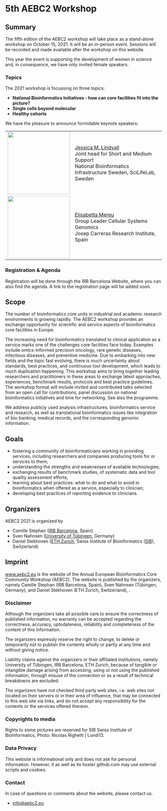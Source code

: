 # 5th AEBC2 Workshop

## Summary

The fifth edition of the AEBC2 workshop will take place as a stand-alone workshop on October 15, 2021. It will be an in-person event. Sessions will be recorded and made available after the workshop on this website.

This year the event is supporting the development of women in science and, in consequence, we have only invited female speakers.

### Topics

The 2021 workshop is focussing on three topics:

- **National Bioinformatics Initiatives - how can core facilities fit into the picture?**
- **Single cells beyond molecular**
- **Healthy cohorts**

We have the pleasure to announce formidable keynote speakers:

<table>
    <tr>
        <td><img src="/aebc2_website/assets/img/lindvall.jpeg" width="200"></td>
        <td><a href="https://nbis.se/about/staff/jessica-lindvall/">Jessica M. Lindvall</a><br/>
                        Joint head for Short and Medium Support<br/>
                        National Bioinformatics Infrastructure Sweden, SciLifeLab, Sweden</td>
    </tr>
    <tr>
        <td><img src="/aebc2_website/assets/img/mereu.jpeg" width="200"></td>
        <td><a href="https://www.carrerasresearch.org/en/cellular-systems-genomics_169432">Elisabetta Mereu</a><br/>
                        Group Leader Cellular Systems Genomics<br/>
                        Josep Carreras Research Institute, Spain</td>
    </tr>
</table>

### Registration & Agenda

Registration will be done through the IRB Barcelona Website, where you can also find the agenda. A link to the registration page will be added soon.

## Scope

The number of bioinformatics core units in industrial and academic research environments is growing rapidly. The AEBC2 workshop provides an exchange opportunity for scientific and service aspects of bioinformatics core facilities in Europe.

The increasing need for bioinformatics translated to clinical application as a service marks one of the challenges core facilities face today. Examples include omics-informed precision oncology, rare genetic diseases, infectious diseases, and preventive medicine. Due to embarking into new fields and the topic fast evolving, there is much uncertainty about standards, best practices, and continuous tool development, which leads to much duplication happening. This workshop aims to bring together leading researchers and practitioners in these areas to exchange latest approaches, experiences, benchmark results, protocols and best practice guidelines. The workshop format will include invited and contributed talks selected from an open call for contributions, panel discussion on national bioinformatics initiatives and time for networking. See also the programme.

We address publicly used analysis infrastructures, bioinformatics service and research, as well as translational bioinformatics issues like integration of bio-banking, medical records, and the corresponding genomic information.

## Goals

- fostering a community of bioinformaticians working in providing services, including researchers and companies producing tools for or services to them;
- understanding the strengths and weaknesses of available technologies;
- exchanging results of benchmark studies, of systematic data and tool quality assessment efforts;
- learning about best practices: what to do and what to avoid in bioinformatics when offered as a service, especially to clinician;
- developing best practices of reporting evidence to clinicians.

## Organizers

AEBC2 2021 is organized by

- Camille Stephan ([IRB Barcelona](https://www.irbbarcelona.org/en), Spain)
- Sven Nahnsen ([University of Tübingen](https://uni-tuebingen.de/), Germany)
- Daniel Stekhoven ([ETH Zurich](https://ethz.ch/en.html), Swiss Institute of Bioinformatics ([SIB](https://www.sib.swiss/)), Switzerland)

## Imprint

www.aebc2.eu is the website of the Annual European Bioinformatics Core Community Workshop (AEBC2). The website is published by the organizers, namely Camille Stephan (IRB Barcelona, Spain), Sven Nahnsen (Tübingen, Germany), and Daniel Stekhoven (ETH Zurich, Switzerland), .

### Disclaimer

Although the organizers take all possible care to ensure the correctness of published information, no warranty can be accepted regarding the correctness, accuracy, uptodateness, reliability and completeness of the content of this information.

The organizers expressly reserve the right to change, to delete or temporarily not to publish the contents wholly or partly at any time and without giving notice.

Liability claims against the organizers or their affiliated institutions, namely University of Tübingen, IRB Barcelona, ETH Zurich, because of tangible or intangible damage arising from accessing, using or not using the published information, through misuse of the connection or as a result of technical breakdowns are excluded.

The organizers have not checked third party web sites, i.e. web sites not located on their servers or in their area of influence, that may be connected to this web site via links, and do not accept any responsibility for the contents or the services offered thereon.

### Copyrights to media

Rights to some pictures are reserved for SIB Swiss Institute of Bioinformatics, Photo: Nicolas Righetti | Lundi13.

### Data Privacy

This website is informational only and does not ask for personal information. However, it as well as its hoster github.com may use external scripts and cookies.

### Contact

In case of questions or comments about the website, please contact us.

- <info@aebc2.eu>
